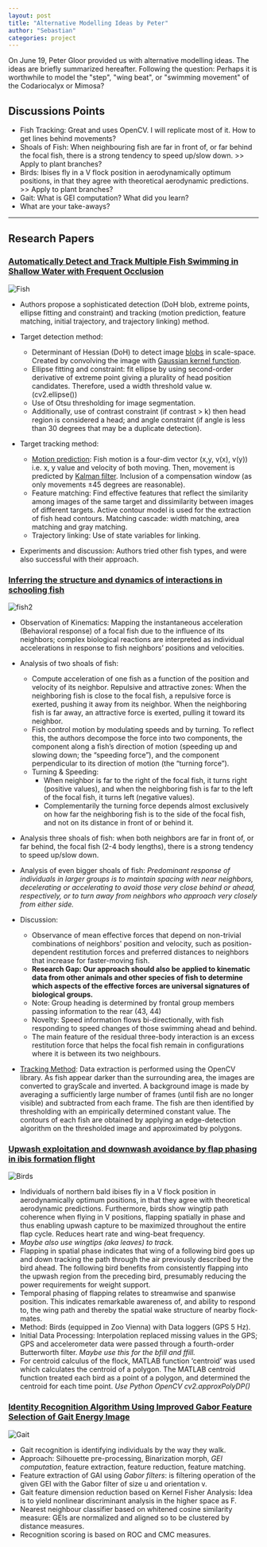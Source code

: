 ```yaml
---
layout: post
title: "Alternative Modelling Ideas by Peter"
author: "Sebastian"
categories: project
---
```


On June 19, Peter Gloor provided us with alternative modelling ideas. The ideas are briefly summarized hereafter. Following the question: Perhaps it is worthwhile to model the "step", "wing beat", or "swimming movement" of the Codariocalyx or Mimosa?

## Discussions Points

- Fish Tracking: Great and uses OpenCV. I will replicate most of it. How to get lines behind movements?
- Shoals of Fish: When neighbouring fish are far in front of, or far behind the focal fish, there is a strong tendency to speed up/slow down. >> Apply to plant branches?
- Birds: Ibises fly in a V flock position in aerodynamically optimum positions, in that they agree with theoretical aerodynamic predictions. >> Apply to plant branches?
- Gait: What is GEI computation? What did you learn?
- What are your take-aways?
---

##  Research Papers

### [Automatically Detect and Track Multiple Fish Swimming in Shallow Water with Frequent Occlusion](https://journals.plos.org/plosone/article?id=10.1371/journal.pone.0106506)

![Fish](https://i.imgur.com/KnuH33h.png)

- Authors propose a sophisticated detection (DoH blob, extreme points, ellipse fitting and constraint) and tracking (motion prediction, feature matching, initial trajectory, and trajectory linking) method.
- Target detection method:
    - Determinant of Hessian (DoH) to detect image [blobs](https://en.wikipedia.org/wiki/Blob_detection) in scale-space. Created by convolving the image with [Gaussian kernel function](https://kite.com/python/docs/skimage.feature.blob_doh).
    - Ellipse fitting and constraint: fit ellipse by using second-order derivative of extreme point giving a plurality of head position candidates. Therefore, used a width threshold value w. (cv2.ellipse())
    - Use of Otsu thresholding for image segmentation.
    - Additionally, use of contrast constraint (if contrast > k) then head region is considered a head; and angle constraint (if angle is less than 30 degrees that may be a duplicate detection).

- Target tracking method:
    - [Motion prediction](https://towardsdatascience.com/kalman-filters-a-step-by-step-implementation-guide-in-python-91e7e123b968): Fish motion is a four-dim vector (x,y, v(x), v(y)) i.e. x, y value and velocity of both moving. Then, movement is predicted by [Kalman filter](https://de.wikipedia.org/wiki/Kalman-Filter). Inclusion of a compensation window (as only movements ±45 degrees are reasonable).
    - Feature matching: Find effective features that reflect the similarity among images of the same target and dissimilarity between images of different targets. Active contour model is used for the extraction of fish head contours. Matching cascade: width matching, area matching and gray matching.
    - Trajectory linking: Use of state variables for linking.

- Experiments and discussion: Authors tried other fish types, and were also successful with their approach.

###  [Inferring the structure and dynamics of interactions in schooling fish](https://www.pnas.org/content/108/46/18720.short)

![fish2](https://i.imgur.com/IHNXYtY.png)

- Observation of Kinematics: Mapping the instantaneous acceleration (Behavioral response) of a focal fish due to the influence of its neighbors;  complex biological reactions are interpreted as individual accelerations in response to fish neighbors’ positions and velocities.
- Analysis of two shoals of fish:
    - Compute acceleration of one fish as a function of the position and velocity of its neighbor. Repulsive and attractive zones: When the neighboring fish is close to the focal fish, a repulsive force is exerted, pushing it away from its neighbor. When the neighboring fish is far away, an attractive force is exerted, pulling it toward its neighbor.
    - Fish control motion by modulating speeds and by turning. To reflect this, the authors decompose the force into two components, the component along a fish’s direction of motion (speeding up and slowing down; the “speeding force”), and the component perpendicular to its direction of motion (the “turning force”).
    - Turning & Speeding:
        - When neighbor is far to the right of the focal fish, it turns right (positive values), and when the neighboring fish is far to the left of the focal fish, it turns left (negative values).
        - Complementarily the turning force depends almost exclusively on how far the neighboring fish is to the side of the focal fish, and not on its distance in front of or behind it.

- Analysis three shoals of fish: when both neighbors are far in front of, or far behind, the focal fish (2-4 body lengths), there is a strong tendency to speed up/slow down.

- Analysis of even bigger shoals of fish: _Predominant response of individuals in larger groups is to maintain spacing with near neighbors, decelerating or accelerating to avoid those very close behind or ahead, respectively, or to turn away from neighbors who approach very closely from either side._

- Discussion:
    - Observance of mean effective forces that depend on non-trivial combinations of neighbors' position and velocity, such as position-dependent restitution forces and preferred distances to neighbors that increase for faster-moving fish.
    - __Research Gap: Our approach should also be applied to kinematic data from other animals and other species of fish to determine which aspects of the effective forces are universal signatures of biological groups.__
    - Note: Group heading is determined by frontal group members passing information to the rear (43, 44)
    - Novelty: Speed information flows bi-directionally, with fish responding to speed changes of those swimming ahead and behind.
    - The main feature of the residual three-body interaction is an excess restitution force that helps the focal fish remain in configurations where it is between its two neighbours.

- [Tracking Method](http://www.pnas.org/lookup/suppl/doi:10.1073/pnas.1107583108/-/DCSupplemental/pnas.1107583108_SI.pdf?targetid=STXT): Data extraction is performed using the OpenCV library. As fish appear darker than the surrounding area, the images are converted to grayScale and inverted. A background image is made by averaging a sufficiently large number of frames (until fish are no longer visible) and subtracted from each frame. The fish are then identified by thresholding with an empirically determined constant value. The contours of each fish are obtained by applying an edge-detection algorithm on the thresholded image and approximated by polygons.

### [Upwash exploitation and downwash avoidance by flap phasing in ibis formation flight](https://www.nature.com/articles/nature12939)

![Birds](https://i.imgur.com/kCWkYzc.png)

- Individuals of northern bald ibises fly in a V flock position in aerodynamically optimum positions, in that they agree with theoretical aerodynamic predictions. Furthermore, birds show wingtip path coherence when flying in V positions, flapping spatially in phase and thus enabling upwash capture to be maximized throughout the entire flap cycle. Reduces heart rate and wing-beat frequency.
- *Maybe also use wingtips (aka leaves) to track.*
- Flapping in spatial phase indicates that wing of a following bird goes up and down tracking the path through the air previously described by the bird ahead. The following bird benefits from consistently flapping into the upwash region from the preceding bird, presumably reducing the power requirements for weight support.
- Temporal phasing of flapping relates to streamwise and spanwise position. This indicates remarkable awareness of, and ability to respond to, the wing path and thereby the spatial wake structure of nearby flock-mates.
- Method: Birds (equipped in Zoo Vienna) with Data loggers (GPS 5 Hz).
- Initial Data Processing: Interpolation replaced missing values in the GPS; GPS and accelerometer data were passed through a fourth-order Butterworth filter. *Maybe use this for the bfill and ffill.*
- For centroid calculus of the flock, MATLAB function ‘centroid’ was used which calculates the centroid of a polygon. The MATLAB centroid function treated each bird as a point of a polygon, and determined the centroid for each time point. *Use Python OpenCV cv2.approxPolyDP()*

###  [Identity Recognition Algorithm Using Improved Gabor Feature Selection of Gait Energy Image](https://ui.adsabs.harvard.edu/abs/2017JPhCS.787a2015C/abstract)

![Gait](https://i.imgur.com/D6k22kL.png)

- Gait recognition is identifying individuals by the way they walk.
- Approach: Silhouette pre-processing, Binarization morph, *GEI computation*, feature extraction, feature reduction, feature matching.
- Feature extraction of GAI using *Gabor filters*: is filtering operation of the given GEI with the Gabor filter of size u and orientation v.
- Gait feature dimension reduction based on Kernel Fisher Analysis: Idea is to yield nonlinear discriminant analysis in the higher space as F.
- Nearest neighbour classifier based on whitened cosine similarity measure: GEIs are normalized and aligned so to be clustered by distance measures.
- Recognition scoring is based on ROC and CMC measures.
